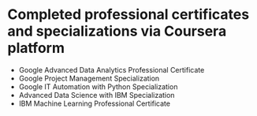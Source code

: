 # Completed professional certificates and specializations via Coursera platform
- Google Advanced Data Analytics Professional Certificate
- Google Project Management Specialization
- Google IT Automation with Python Specialization
- Advanced Data Science with IBM Specialization
- IBM Machine Learning Professional Certificate
